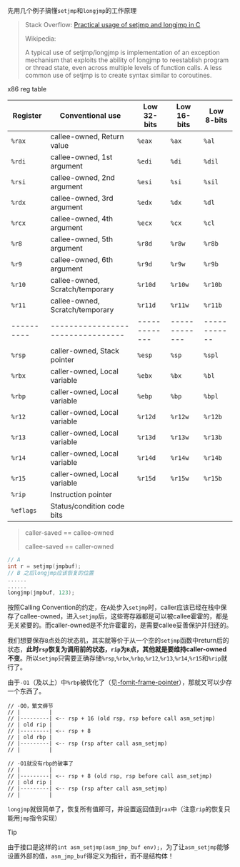 先用几个例子搞懂`setjmp`和`longjmp`的工作原理

> Stack Overflow: [Practical usage of setjmp and longjmp in C](https://stackoverflow.com/questions/14685406/practical-usage-of-setjmp-and-longjmp-in-c)
>
> Wikipedia:
>
> A typical use of setjmp/longjmp is implementation of an exception mechanism that exploits the ability of longjmp to reestablish program or thread state, even across multiple levels of function calls. A less common use of setjmp is to create syntax similar to coroutines.

x86 reg table

| Register | Conventional use                | Low 32-bits | Low 16-bits | Low 8-bits |
|----------|---------------------------------|-------------|-------------|------------|
| `%rax`     | callee-owned, Return value      | `%eax`        | `%ax`         | `%al`        |
| `%rdi`     | callee-owned, 1st argument      | `%edi`        | `%di`         | `%dil`       |
| `%rsi`     | callee-owned, 2nd argument      | `%esi`        | `%si`         | `%sil`       |
| `%rdx`     | callee-owned, 3rd argument      | `%edx`        | `%dx`         | `%dl`        |
| `%rcx`     | callee-owned, 4th argument      | `%ecx`        | `%cx`         | `%cl`        |
| `%r8`      | callee-owned, 5th argument      | `%r8d`        | `%r8w`        | `%r8b`       |
| `%r9`      | callee-owned, 6th argument      | `%r9d`        | `%r9w`        | `%r9b`       |
| `%r10`     | callee-owned, Scratch/temporary | `%r10d`       | `%r10w`       | `%r10b`      |
| `%r11`     | callee-owned, Scratch/temporary | `%r11d`       | `%r11w`       | `%r11b`      |
|----------|---------------------------------|-------------|-------------|------------|
| `%rsp`     | caller-owned, Stack pointer     | `%esp`        | `%sp`         | `%spl`       |
| `%rbx`     | caller-owned, Local variable    | `%ebx`        | `%bx`         | `%bl`        |
| `%rbp`     | caller-owned, Local variable    | `%ebp`        | `%bp`         | `%bpl`       |
| `%r12`     | caller-owned, Local variable    | `%r12d`       | `%r12w`       | `%r12b`      |
| `%r13`     | caller-owned, Local variable    | `%r13d`       | `%r13w`       | `%r13b`      |
| `%r14`     | caller-owned, Local variable    | `%r14d`       | `%r14w`       | `%r14b`      |
| `%r15`     | caller-owned, Local variable    | `%r15d`       | `%r15w`       | `%r15b`      |
| `%rip`     | Instruction pointer             |             |             |            |
| `%eflags`  | Status/condition code bits      |             |             |            |

> caller-saved == callee-owned
> 
> callee-saved == caller-owned

```c
// A
int r = setjmp(jmpbuf);
// B 之后longjmp应该恢复的位置
......
......
longjmp(jmpbuf, 123);
```

按照Calling Convention的约定，在`A`处步入`setjmp`时，caller应该已经在栈中保存了callee-owned，进入`setjmp`后，这些寄存器都是可以被callee霍霍的，都是无关紧要的。而caller-owned是不允许霍霍的，是需要callee妥善保护并归还的。

我们想要保存`B`点处的状态机，其实就等价于从一个空的`setjmp`函数中return后的状态，**此时`rsp`恢复为调用前的状态，`rip`为`B`点，其他就是要维持caller-owned不变**。所以`setjmp`只需要正确存储`%rsp`,`%rbx`,`%rbp`,`%r12`,`%r13`,`%r14`,`%r15`和`%rip`就行了。

由于`-O1`（及以上）中`%rbp`被优化了（见[-fomit-frame-pointer](https://gcc.gnu.org/onlinedocs/gcc/Optimize-Options.html)），那就又可以少存一个东西了。

```
// -O0，繁文缛节
// |         |
// |---------| <-- rsp + 16 (old rsp, rsp before call asm_setjmp)
// | old rip |
// |---------| <-- rsp + 8
// | old rbp |
// |---------| <-- rsp (rsp after call asm_setjmp)
// |         |

// -O1就没有rbp的破事了
// |         |
// |---------| <-- rsp + 8 (old rsp, rsp before call asm_setjmp)
// | old rip |
// |---------| <-- rsp (rsp after call asm_setjmp)
// |         |
```

`longjmp`就很简单了，恢复所有值即可，并设置返回值到`rax`中（注意`rip`的恢复只能用`jmp`指令实现）

> [!TIP]
> 由于接口是这样的`int asm_setjmp(asm_jmp_buf env);`，为了让`asm_setjmp`能够设置外部的值，`asm_jmp_buf`得定义为指针，而不是结构体！
